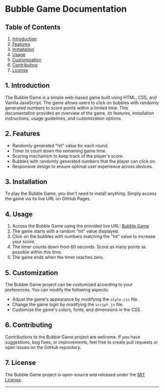 # Bubble Game Documentation

## Table of Contents

1. [Introduction](#introduction)
2. [Features](#features)
3. [Installation](#installation)
4. [Usage](#usage)
5. [Customization](#customization)
6. [Contributing](#contributing)
7. [License](#license)

## 1. Introduction <a name="introduction"></a>

The Bubble Game is a simple web-based game built using HTML, CSS, and Vanilla JavaScript. The game allows users to click on bubbles with randomly generated numbers to score points within a limited time. This documentation provides an overview of the game, its features, installation instructions, usage guidelines, and customization options.

## 2. Features <a name="features"></a>

- Randomly generated "hit" value for each round.
- Timer to count down the remaining game time.
- Scoring mechanism to keep track of the player's score.
- Bubbles with randomly generated numbers that the player can click on.
- Responsive design to ensure optimal user experience across devices.

## 3. Installation <a name="installation"></a>

To play the Bubble Game, you don't need to install anything. Simply access the game via its live URL on GitHub Pages.

## 4. Usage <a name="usage"></a>

1. Access the Bubble Game using the provided live URL: [Bubble Game](https://joeljoboy.github.io/Bubble-Game/)
2. The game starts with a random "hit" value displayed.
3. Click on the bubbles with numbers matching the "hit" value to increase your score.
4. The timer counts down from 60 seconds. Score as many points as possible within this time.
5. The game ends when the timer reaches zero.

## 5. Customization <a name="customization"></a>

The Bubble Game project can be customized according to your preferences. You can modify the following aspects:

- Adjust the game's appearance by modifying the `style.css` file.
- Change the game logic by modifying the `script.js` file.
- Customize the game's colors, fonts, and dimensions in the CSS.

## 6. Contributing <a name="contributing"></a>

Contributions to the Bubble Game project are welcome. If you have suggestions, bug fixes, or improvements, feel free to create pull requests or open issues on the GitHub repository.

## 7.  License <a name="license"></a>

The Bubble Game project is open-source and released under the [MIT License](LICENSE).

---